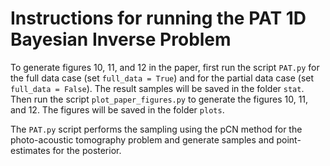 # Instructions for running the PAT 1D Bayesian Inverse Problem

To generate figures 10, 11, and 12 in the paper, first run the script `PAT.py`
for the full data case (set `full_data = True`) and for the partial data case 
(set `full_data = False`). The result samples will be saved in the folder
`stat`. Then run the script `plot_paper_figures.py` to generate the figures 10,
11, and 12. The figures will be saved in the folder `plots`.

The `PAT.py` script performs the sampling using the pCN method for the 
photo-acoustic tomography problem and generate samples and point-estimates for
the posterior.